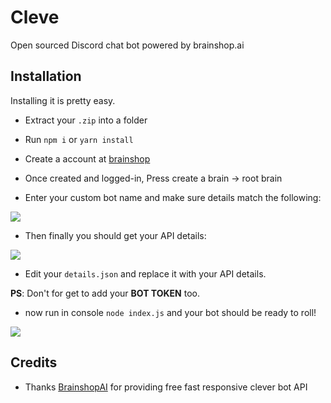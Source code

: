 # Cleve
Open sourced Discord chat bot powered by brainshop.ai

## Installation
Installing it is pretty easy.

- Extract your `.zip` into a folder
- Run `npm i` or `yarn install`
- Create a account at [brainshop](http://brainshop.ai/user/register)
- Once created and logged-in, Press create a brain -> root brain

- Enter your custom bot name and make sure details match the following:

<img src="https://i.ibb.co/WGkXrw1/tut-02.png">

- Then finally you should get your API details: 

<img src="https://i.ibb.co/3y2PXDt/tut-03.png">

- Edit your `details.json` and replace it with your API details.

**PS**: Don't for get to add your __BOT TOKEN__ too.

- now run in console `node index.js` and your bot should be ready to roll!

<img src="https://i.ibb.co/H4Lm5BG/tut-04.png">

## Credits

- Thanks [BrainshopAI](http://brainshop.ai/) for providing free fast responsive clever bot API
